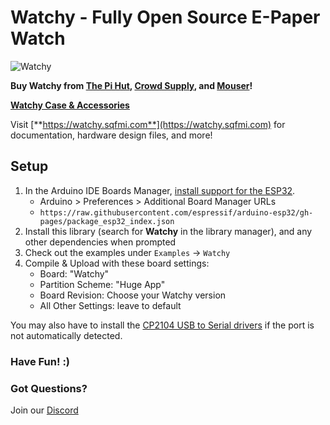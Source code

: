 # Watchy - Fully Open Source E-Paper Watch

![Watchy](https://watchy.sqfmi.com/img/watchy_render.png)

**Buy Watchy from [The Pi Hut](https://thepihut.com/collections/sqfmi), [Crowd Supply](https://www.crowdsupply.com/sqfmi/watchy), and [Mouser](https://www.mouser.com/ProductDetail/SQFMI/SQFMI-WATCHY-10?qs=DRkmTr78QARN9VSJRzqRxw%3D%3D)!**

[**Watchy Case & Accessories**](https://shop.sqfmi.com)

Visit [**https://watchy.sqfmi.com**](https://watchy.sqfmi.com) for documentation, hardware design files, and more!

## Setup
1. In the Arduino IDE Boards Manager, [install support for the ESP32](https://docs.espressif.com/projects/arduino-esp32/en/latest/installing.html).
    * Arduino > Preferences > Additional Board Manager URLs
    * ```https://raw.githubusercontent.com/espressif/arduino-esp32/gh-pages/package_esp32_index.json```
2. Install this library (search for **Watchy** in the library manager), and any other dependencies when prompted
3. Check out the examples under ```Examples``` -> ```Watchy```
4. Compile & Upload with these board settings:
    * Board: "Watchy"
    * Partition Scheme: "Huge App"
    * Board Revision: Choose your Watchy version
    * All Other Settings: leave to default

You may also have to install the [CP2104 USB to Serial drivers](https://www.silabs.com/products/development-tools/software/usb-to-uart-bridge-vcp-drivers) if the port is not automatically detected.

### Have Fun! :)


### Got Questions?

Join our [Discord](https://discord.gg/ZXDegGV8E7)


